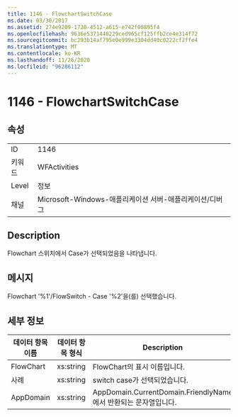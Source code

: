 ```yaml
---
title: 1146 - FlowchartSwitchCase
ms.date: 03/30/2017
ms.assetid: 274e9209-1720-4512-a615-e742f00895f4
ms.openlocfilehash: 9636e5371440229ced965cf125ffb2ce4e314f72
ms.sourcegitcommit: bc293b14af795e0e999e3304dd40c0222cf2ffe4
ms.translationtype: MT
ms.contentlocale: ko-KR
ms.lasthandoff: 11/26/2020
ms.locfileid: "96286112"
---
```

# <a name="1146---flowchartswitchcase"></a>1146 - FlowchartSwitchCase

## <a name="properties"></a>속성  
  
|||  
|-|-|  
|ID|1146|  
|키워드|WFActivities|  
|Level|정보|  
|채널|Microsoft-Windows-애플리케이션 서버-애플리케이션/디버그|  
  
## <a name="description"></a>Description  

 Flowchart 스위치에서 Case가 선택되었음을 나타냅니다.  
  
## <a name="message"></a>메시지  

 Flowchart '%1'/FlowSwitch - Case '%2'을(를) 선택했습니다.  
  
## <a name="details"></a>세부 정보  
  
|데이터 항목 이름|데이터 항목 형식|Description|  
|--------------------|--------------------|-----------------|  
|FlowChart|xs:string|FlowChart의 표시 이름입니다.|  
|사례|xs:string|switch case가 선택되었습니다.|  
|AppDomain|xs:string|AppDomain.CurrentDomain.FriendlyName에서 반환되는 문자열입니다.|
